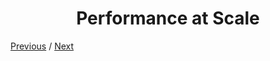 <h1 align="center">Performance at Scale</h1>

[Previous](https:// "Previous")
/
[Next](https:// "Next")
